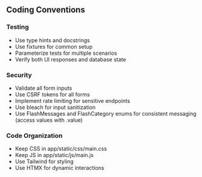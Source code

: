 ## Coding Conventions
### Testing
- Use type hints and docstrings
- Use fixtures for common setup
- Parameterize tests for multiple scenarios
- Verify both UI responses and database state

### Security
- Validate all form inputs
- Use CSRF tokens for all forms
- Implement rate limiting for sensitive endpoints
- Use bleach for input sanitization
- Use FlashMessages and FlashCategory enums for consistent messaging (access values with .value)

### Code Organization
- Keep CSS in app/static/css/main.css
- Keep JS in app/static/js/main.js
- Use Tailwind for styling
- Use HTMX for dynamic interactions

